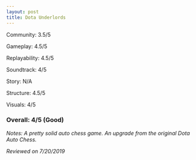 ```yaml
---
layout: post
title: Dota Underlords
---
```


Community: 3.5/5

Gameplay: 4.5/5

Replayability: 4.5/5

Soundtrack: 4/5

Story: N/A

Structure: 4.5/5

Visuals: 4/5

### Overall: 4/5 (Good)

*Notes: A pretty solid auto chess game. An upgrade from the original Dota Auto Chess.*

*Reviewed on 7/20/2019*
